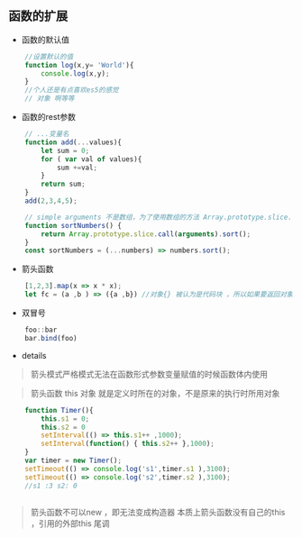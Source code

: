 ## 函数的扩展
* 函数的默认值
```javascript
    //设置默认的值
    function log(x,y= 'World'){
        console.log(x,y);
    }
    //个人还是有点喜欢es5的感觉
    // 对象 啊等等

```
* 函数的rest参数
```javascript
    // ...变量名
    function add(...values){
        let sum = 0;
        for ( var val of values){
            sum +=val;
        }
        return sum;
    }
    add(2,3,4,5);

    // simple arguments 不是数组，为了使用数组的方法 Array.prototype.slice.call
    function sortNumbers() {
        return Array.prototype.slice.call(arguments).sort();
    }
    const sortNumbers = (...numbers) => numbers.sort();

```
* 箭头函数
```javascript
    [1,2,3].map(x => x * x);
    let fc = (a ,b ) => ({a ,b}) //对象{} 被认为是代码块 ，所以如果要返回对象的话就需要()
```
* 双冒号
```javascript
    foo::bar 
    bar.bind(foo)
```
* details 

> 箭头模式严格模式无法在函数形式参数变量赋值的时候函数体内使用

> 箭头函数 this 对象 就是定义时所在的对象，不是原来的执行时所用对象
```javascript
    function Timer(){
        this.s1 = 0;
        this.s2 = 0
        setInterval(() => this.s1++ ,1000);
        setInterval(function() { this.s2++ },1000);
    }
    var timer = new Timer();
    setTimeout(() => console.log('s1',timer.s1 ),3100);
    setTimeout(() => console.log('s2',timer.s2 ),3100);
    //s1 :3 s2: 0
    
```

> 箭头函数不可以new  ，即无法变成构造器 
> 本质上箭头函数没有自己的this ，引用的外部this 
> 尾调